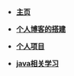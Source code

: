 <!-- docs/_sidebar.md -->

* [**主页**](README.md)  

* [**个人博客的搭建**](BuildPersonalBlog/BuildPersonalBlog.md)    

* [**个人项目**](PersonalProjects/) 

* [**java相关学习**](java/)
  

 
